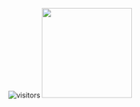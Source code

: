 ![visitors](https://visitor-badge.glitch.me/badge?page_id=page.id)
<img height="180em" src="https://github-readme-stats.vercel.app/api?username=Kirozai&show_icons=true&hide_border=true&&count_private=true&include_all_commits=true" />
